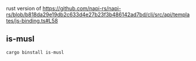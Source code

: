 rust version of
https://github.com/napi-rs/napi-rs/blob/b818da29e19db2c633d4e27b23f3b486142ad7bd/cli/src/api/templates/js-binding.ts#L58

## is-musl

```shell
cargo binstall is-musl
```
